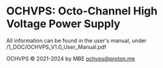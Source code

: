 # OCHVPS: Octo-Channel High Voltage Power Supply

All information can be found in the user's manual, under /1_DOC/OCHVPS_V1.0_User_Manual.pdf

OCHVPS © 2021-2024 by MBE <ochvps@proton.me>
